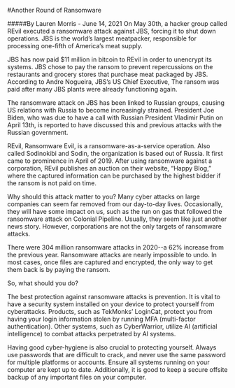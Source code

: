 #Another Round of Ransomware

#####By Lauren Morris - June 14, 2021
On May 30th, a hacker group called REvil executed a ransomware attack against JBS, forcing it to shut down operations. JBS is the world’s largest meatpacker, responsible for processing one-fifth of America’s meat supply.

JBS has now paid $11 million in bitcoin to REvil in order to unencrypt its systems. JBS chose to pay the ransom to prevent repercussions on the restaurants and grocery stores that purchase meat packaged by JBS. According to Andre Nogueira, JBS’s US Chief Executive, The ransom was paid after many JBS plants were already functioning again.

The ransomware attack on JBS has been linked to Russian groups, causing US relations with Russia to become increasingly strained. President Joe Biden, who was due to have a call with Russian President Vladimir Putin on April 13th, is reported to have discussed this and previous attacks with the Russian government.

REvil, Ransomware Evil, is a ransomware-as-a-service operation. Also called Sodinokibi and Sodin, the organization is based out of Russia. It first came to prominence in April of 2019. After using ransomware against a corporation, REvil publishes an auction on their website, “Happy Blog,” where the captured information can be purchased by the highest bidder if the ransom is not paid on time.

Why should this attack matter to you? Many cyber attacks on large companies can seem far removed from our day-to-day lives. Occasionally, they will have some impact on us, such as the run on gas that followed the ransomware attack on Colonial Pipeline. Usually, they seem like just another news story. However, corporations are not the only targets of ransomware attacks.

There were 304 million ransomware attacks in 2020--a 62% increase from the previous year. Ransomware attacks are nearly impossible to undo. In most cases, once files are captured and encrypted, the only way to get them back is by paying the ransom.

So, what should you do?

The best protection against ransomware attacks is prevention. It is vital to have a security system installed on your device to protect yourself from cyberattacks. Products, such as TekMonks’ LoginCat, protect you from having your login information stolen by running MFA (multi-factor authentication). Other systems, such as CyberWarrior, utilize AI (artificial intelligence) to combat attacks perpetrated by AI systems. 

Having good cyber-hygiene is also crucial to protecting yourself. Always use passwords that are difficult to crack, and never use the same password for multiple platforms or accounts. Ensure all systems running on your computer are kept up to date. Additionally, it is good to keep a secure offsite backup of any important files on your computer.

